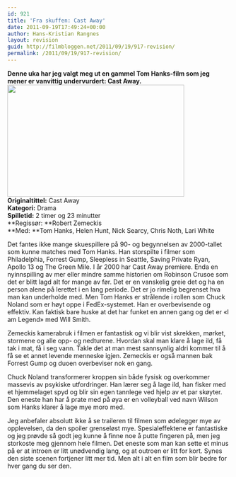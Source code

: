 ```yaml
---
id: 921
title: 'Fra skuffen: Cast Away'
date: 2011-09-19T17:49:24+00:00
author: Hans-Kristian Rangnes
layout: revision
guid: http://filmbloggen.net/2011/09/19/917-revision/
permalink: /2011/09/19/917-revision/
---
```

**Denne uka har jeg valgt meg ut en gammel Tom Hanks-film som jeg mener er vanvittig undervurdert: Cast Away.**  
<a href="http://filmbloggen.net/?attachment_id=920" rel="attachment wp-att-920"><img class="alignnone size-large wp-image-920" src="http://filmbloggen.net/wp-content/uploads//2011/09/cab-620x413.jpg" alt="" width="400" height="253" /><br /> </a>**Originaltittel:** Cast Away  
**Kategori:** Drama  
**Spilletid:** 2 timer og 23 minutter  
**Regissør: **Robert Zemeckis  
**Med: **Tom Hanks, Helen Hunt, Nick Searcy, Chris Noth, Lari White

Det fantes ikke mange skuespillere på 90- og begynnelsen av 2000-tallet som kunne matches med Tom Hanks. Han storspilte i filmer som Philadelphia, Forrest Gump, Sleepless in Seattle, Saving Private Ryan, Apollo 13 og The Green Mile. I år 2000 har Cast Away premiere. Enda en nyinnspilling av mer eller mindre samme historien om Robinson Crusoe som det er blitt lagd alt for mange av før. Det er en vanskelig greie det og ha en person alene på lerettet i en lang periode. Det er jo rimelig begrenset hva man kan underholde med. Men Tom Hanks er strålende i rollen som Chuck Noland som er høyt oppe i FedEx-systemet. Han er overbevisende og effektiv. Kan faktisk bare huske at det har funket en annen gang og det er &laquo;I am Legend&raquo; med Will Smith.

Zemeckis kamerabruk i filmen er fantastisk og vi blir vist skrekken, mørket, stormene og alle opp- og nedturene. Hvordan skal man klare å lage ild, få tak i mat, få i seg vann. Takle det at man mest sannsynlig aldri kommer til å få se et annet levende menneske igjen. Zemeckis er også mannen bak Forrest Gump og duoen overbeviser nok en gang.

Chuck Noland transformerer kroppen sin både fysisk og overkommer massevis av psykiske utfordringer. Han lærer seg å lage ild, han fisker med et hjemmelaget spyd og blir sin egen tannlege ved hjelp av et par skøyter. Den eneste han har å prate med på øya er en volleyball ved navn Wilson som Hanks klarer å lage mye moro med.

Jeg anbefaler absolutt ikke å se traileren til filmen som ødelegger mye av opplevelsen, da den spoiler grenseløst mye. Spesialeffektene er fantastiske og jeg prøvde så godt jeg kunne å finne noe å putte fingeren på, men jeg storkoste meg gjennom hele filmen. Det eneste som man kan sette et minus på er at introen er litt unødvendig lang, og at outroen er litt for kort. Synes den siste scenen fortjener litt mer tid. Men alt i alt en film som blir bedre for hver gang du ser den.